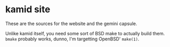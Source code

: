 # kamid site

These are the sources for the website and the gemini capsule.

Unlike kamid itself, you need some sort of BSD make to actually
build them.  `bmake` probably works, dunno, I'm targetting OpenBSD'
`make(1)`.
